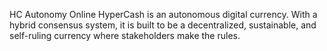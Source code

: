 HC Autonomy Online
HyperCash is an autonomous digital currency. With a hybrid consensus system, it is built to be a decentralized, sustainable, and self-ruling currency where stakeholders make the rules.